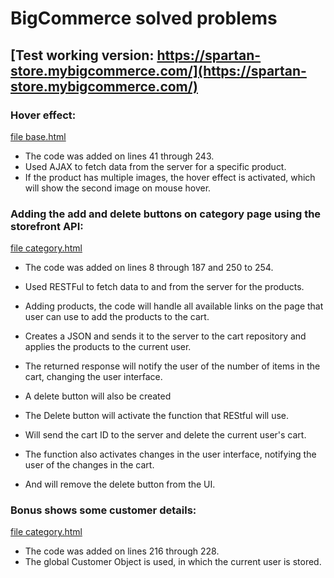 #  BigCommerce solved problems

## [Test working version: https://spartan-store.mybigcommerce.com/](https://spartan-store.mybigcommerce.com/)

### Hover effect:
[file base.html](https://github.com/Spartak-Belov-Floresku/bigcommerce/blob/main/templates/layout/base.html)

- The code was added on lines 41 through 243.
- Used AJAX to fetch data from the server for a specific product.
- If the product has multiple images, the hover effect is activated, which will show the second image on mouse hover.

### Adding the add and delete buttons on category page using the storefront API:
[file category.html](https://github.com/Spartak-Belov-Floresku/bigcommerce/blob/main/templates/pages/category.html)

- The code was added on lines 8 through 187 and 250 to 254.
- Used RESTFul to fetch data to and from the server for the products.

- Adding products, the code will handle all available links on the page that user can use to add the products to the cart.
- Creates a JSON and sends it to the server to the cart repository and applies the products to the current user.
- The returned response will notify the user of the number of items in the cart, changing the user interface.
- A delete button will also be created

- The Delete button will activate the function that REStful will use.
- Will send the cart ID to the server and delete the current user's cart.
- The function also activates changes in the user interface, notifying the user of the changes in the cart.
- And will remove the delete button from the UI.


### Bonus shows some customer details:
[file category.html](https://github.com/Spartak-Belov-Floresku/bigcommerce/blob/main/templates/pages/category.html)

- The code was added on lines 216 through 228.
- The global Customer Object is used, in which the current user is stored.

